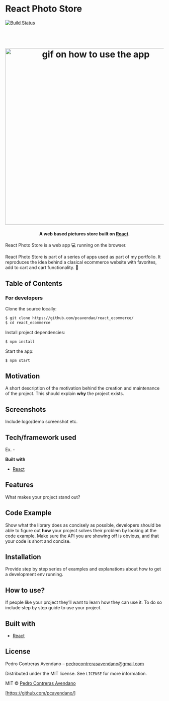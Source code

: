 # React Photo Store

[![Build Status](https://img.shields.io/github/workflow/status/pcavendano/react_ecommerce/Node.js%20CI)](https://travis-ci.org/pcavendano/react_ecommerce)

<h1 align="center">
  <br>
  <img src="https://github.com/pcavendano/react_ecommerce/blob/master/assets/react_ecommerce_gift.gif" alt="gif on how to use the app" width="560">
</h1>

<h4 align="center">A web based pictures store built on <a href="https://reactjs.org/" target="_blank">React</a>.</h4>

React Photo Store is a web app :computer: running on the browser.

React Photo Store is part of a series of apps used as part of my portfolio. It reproduces the idea behind a clasical ecommerce website with favorites, add to cart and cart functionality. :rocket:

## Table of Contents

### For developers

Clone the source locally:

```sh
$ git clone https://github.com/pcavendao/react_ecommerce/
$ cd react_ecommerce
```

Install project dependencies:

```sh
$ npm install
```

Start the app:

```sh
$ npm start
```

## Motivation

A short description of the motivation behind the creation and maintenance of the project. This should explain **why** the project exists.

## Screenshots

Include logo/demo screenshot etc.

## Tech/framework used

Ex. -

<b>Built with</b>

- [React](https://react.org)

## Features

What makes your project stand out?

## Code Example

Show what the library does as concisely as possible, developers should be able to figure out **how** your project solves their problem by looking at the code example. Make sure the API you are showing off is obvious, and that your code is short and concise.

## Installation

Provide step by step series of examples and explanations about how to get a development env running.

## How to use?

If people like your project they’ll want to learn how they can use it. To do so include step by step guide to use your project.

## Built with
- [React](https://react.org)

## License

Pedro Contreras Avendano  – pedrocontrerasavendano@gmail.com

Distributed under the MIT license. See ``LICENSE`` for more information.

MIT © [Pedro Contreras Avendano]()

[https://github.com/pcavendano/]
